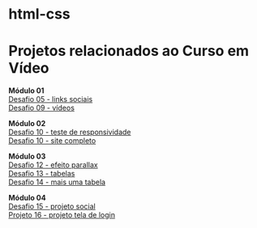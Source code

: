 # html-css

<h1>Projetos relacionados ao Curso em Vídeo</h1>

<strong>Módulo 01</strong> <br>
<a href="https://juliaboaskivisk.github.io/html-css/Curso%20em%20V%C3%ADdeo/Desafios/desafio%2005%20(links%20sociais)/index.html" target="_blank">Desafio 05 - links sociais</a> <br>
<a href="https://juliaboaskivisk.github.io/html-css/Curso%20em%20V%C3%ADdeo/Desafios/desafio%2009%20(vídeos)/index.html" target="_blank">Desafio 09 - vídeos</a>

<strong>Módulo 02</strong> <br>
<a href="https://juliaboaskivisk.github.io/html-css/Curso%20em%20V%C3%ADdeo/Desafios/desafio%2010%20(site%20completo)/responsivo.html" target="_blank">Desafio 10 - teste de responsividade</a> <br>
<a href="https://juliaboaskivisk.github.io/html-css/Curso%20em%20V%C3%ADdeo/Desafios/desafio%2010%20(site%20completo)/android.html" target="_blank">Desafio 10 - site completo</a>


<strong>Módulo 03</strong> <br>
<a href="https://juliaboaskivisk.github.io/html-css/Curso%20em%20V%C3%ADdeo/Desafios/desafio%2012%20(efeito%20parallax)/index.html" target="_blank">Desafio 12 - efeito parallax</a> <br>
<a href="https://juliaboaskivisk.github.io/html-css/Curso%20em%20V%C3%ADdeo/Desafios/desafio%2013%20(tabelas)/index.html" target="_blank">Desafio 13 - tabelas</a> <br>
<a href="https://juliaboaskivisk.github.io/html-css/Curso%20em%20V%C3%ADdeo/Desafios/desafio%2014%20(mais%20uma%20tabela)" target="_blank">Desafio 14 - mais uma tabela</a>

<strong>Módulo 04</strong> <br>
<a href="https://juliaboaskivisk.github.io/html-css/Curso%20em%20V%C3%ADdeo/Desafios/desafio%2015%20(projeto%20social)" target="_blank">Desafio 15 - projeto social</a> <br>
<a href="https://juliaboaskivisk.github.io/html-css/Curso%20em%20V%C3%ADdeo/Projetos/projeto%2016%20-%20Tela%20de%20login/index.html" target="_blank">Projeto 16 - projeto tela de login</a>

